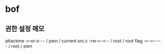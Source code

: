 # bof

## 권한 설정 메모

attackme -r-sr-x--- / pwn / current
src.c -rw-r--r-- / root / root
flag -r--r----- / root / pwn
